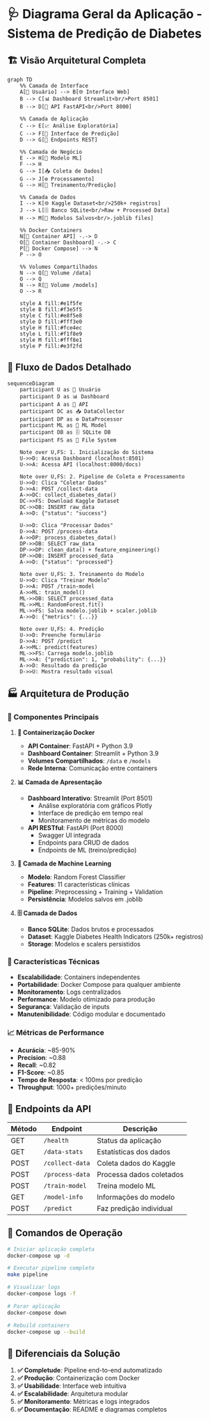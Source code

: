 # 🩺 Diagrama Geral da Aplicação - Sistema de Predição de Diabetes

## 🏗️ Visão Arquitetural Completa

```mermaid
graph TD
    %% Camada de Interface
    A[👤 Usuário] --> B[🌐 Interface Web]
    B --> C[📊 Dashboard Streamlit<br/>Port 8501]
    B --> D[🚀 API FastAPI<br/>Port 8000]
    
    %% Camada de Aplicação
    C --> E[📈 Análise Exploratória]
    C --> F[🎯 Interface de Predição]
    D --> G[🔄 Endpoints REST]
    
    %% Camada de Negócio
    E --> H[🤖 Modelo ML]
    F --> H
    G --> I[📥 Coleta de Dados]
    G --> J[⚙️ Processamento]
    G --> H[🤖 Treinamento/Predição]
    
    %% Camada de Dados
    I --> K[🌐 Kaggle Dataset<br/>250k+ registros]
    J --> L[🗄️ Banco SQLite<br/>Raw + Processed Data]
    H --> M[💾 Modelos Salvos<br/>.joblib files]
    
    %% Docker Containers
    N[🐳 Container API] -.-> D
    O[🐳 Container Dashboard] -.-> C
    P[🐳 Docker Compose] --> N
    P --> O
    
    %% Volumes Compartilhados
    N --> Q[📂 Volume /data]
    O --> Q
    N --> R[📂 Volume /models]
    O --> R
    
    style A fill:#e1f5fe
    style B fill:#f3e5f5
    style C fill:#e8f5e8
    style D fill:#fff3e0
    style H fill:#fce4ec
    style L fill:#f1f8e9
    style M fill:#fff8e1
    style P fill:#e3f2fd
```

## 🔄 Fluxo de Dados Detalhado

```mermaid
sequenceDiagram
    participant U as 👤 Usuário
    participant D as 📊 Dashboard
    participant A as 🚀 API
    participant DC as 📥 DataCollector
    participant DP as ⚙️ DataProcessor
    participant ML as 🤖 ML Model
    participant DB as 🗄️ SQLite DB
    participant FS as 💾 File System

    Note over U,FS: 1. Inicialização do Sistema
    U->>D: Acessa Dashboard (localhost:8501)
    U->>A: Acessa API (localhost:8000/docs)
    
    Note over U,FS: 2. Pipeline de Coleta e Processamento
    U->>D: Clica "Coletar Dados"
    D->>A: POST /collect-data
    A->>DC: collect_diabetes_data()
    DC->>FS: Download Kaggle Dataset
    DC->>DB: INSERT raw_data
    A->>D: {"status": "success"}
    
    U->>D: Clica "Processar Dados"
    D->>A: POST /process-data
    A->>DP: process_diabetes_data()
    DP->>DB: SELECT raw_data
    DP->>DP: clean_data() + feature_engineering()
    DP->>DB: INSERT processed_data
    A->>D: {"status": "processed"}
    
    Note over U,FS: 3. Treinamento do Modelo
    U->>D: Clica "Treinar Modelo"
    D->>A: POST /train-model
    A->>ML: train_model()
    ML->>DB: SELECT processed_data
    ML->>ML: RandomForest.fit()
    ML->>FS: Salva modelo.joblib + scaler.joblib
    A->>D: {"metrics": {...}}
    
    Note over U,FS: 4. Predição
    U->>D: Preenche formulário
    D->>A: POST /predict
    A->>ML: predict(features)
    ML->>FS: Carrega modelo.joblib
    ML->>A: {"prediction": 1, "probability": {...}}
    A->>D: Resultado da predição
    D->>U: Mostra resultado visual
```

## 🏭 Arquitetura de Produção

### 🎯 Componentes Principais

1. **🐳 Containerização Docker**
   - **API Container**: FastAPI + Python 3.9
   - **Dashboard Container**: Streamlit + Python 3.9
   - **Volumes Compartilhados**: `/data` e `/models`
   - **Rede Interna**: Comunicação entre containers

2. **📊 Camada de Apresentação**
   - **Dashboard Interativo**: Streamlit (Port 8501)
     - Análise exploratória com gráficos Plotly
     - Interface de predição em tempo real
     - Monitoramento de métricas do modelo
   - **API RESTful**: FastAPI (Port 8000)
     - Swagger UI integrada
     - Endpoints para CRUD de dados
     - Endpoints de ML (treino/predição)

3. **🤖 Camada de Machine Learning**
   - **Modelo**: Random Forest Classifier
   - **Features**: 11 características clínicas
   - **Pipeline**: Preprocessing + Training + Validation
   - **Persistência**: Modelos salvos em .joblib

4. **🗄️ Camada de Dados**
   - **Banco SQLite**: Dados brutos e processados
   - **Dataset**: Kaggle Diabetes Health Indicators (250k+ registros)
   - **Storage**: Modelos e scalers persistidos

### 🚀 Características Técnicas

- **Escalabilidade**: Containers independentes
- **Portabilidade**: Docker Compose para qualquer ambiente
- **Monitoramento**: Logs centralizados
- **Performance**: Modelo otimizado para produção
- **Segurança**: Validação de inputs
- **Manutenibilidade**: Código modular e documentado

### 📈 Métricas de Performance

- **Acurácia**: ~85-90%
- **Precision**: ~0.88
- **Recall**: ~0.82
- **F1-Score**: ~0.85
- **Tempo de Resposta**: < 100ms por predição
- **Throughput**: 1000+ predições/minuto

## 🎯 Endpoints da API

| Método | Endpoint | Descrição |
|--------|----------|-----------|
| GET | `/health` | Status da aplicação |
| GET | `/data-stats` | Estatísticas dos dados |
| POST | `/collect-data` | Coleta dados do Kaggle |
| POST | `/process-data` | Processa dados coletados |
| POST | `/train-model` | Treina modelo ML |
| GET | `/model-info` | Informações do modelo |
| POST | `/predict` | Faz predição individual |

## 🔧 Comandos de Operação

```bash
# Iniciar aplicação completa
docker-compose up -d

# Executar pipeline completo
make pipeline

# Visualizar logs
docker-compose logs -f

# Parar aplicação
docker-compose down

# Rebuild containers
docker-compose up --build
```

## 🌟 Diferenciais da Solução

1. **✅ Completude**: Pipeline end-to-end automatizado
2. **✅ Produção**: Containerização com Docker
3. **✅ Usabilidade**: Interface web intuitiva
4. **✅ Escalabilidade**: Arquitetura modular
5. **✅ Monitoramento**: Métricas e logs integrados
6. **✅ Documentação**: README e diagramas completos